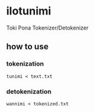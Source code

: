 # ilotunimi

Toki Pona Tokenizer/Detokenizer

## how to use

### tokenization

```
tunimi < text.txt
```

### detokenization

```
wannimi < tokenized.txt
```

